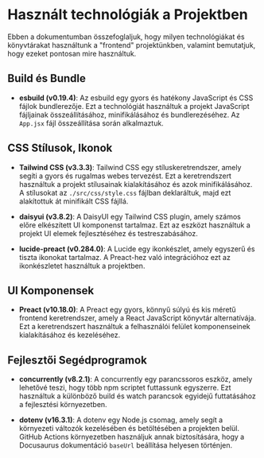 # Használt technológiák a Projektben

Ebben a dokumentumban összefoglaljuk, hogy milyen technológiákat és könyvtárakat használtunk a "frontend" projektünkben, valamint bemutatjuk, hogy ezeket pontosan mire használtuk.

## Build és Bundle

- **esbuild (v0.19.4)**: Az esbuild egy gyors és hatékony JavaScript és CSS fájlok bundlerezője. Ezt a technológiát használtuk a projekt JavaScript fájljainak összeállításához, minifikálásához és bundlerezéséhez. Az `App.jsx` fájl összeállítása során alkalmaztuk.

## CSS Stílusok, Ikonok

- **Tailwind CSS (v3.3.3)**: Tailwind CSS egy stíluskeretrendszer, amely segíti a gyors és rugalmas webes tervezést. Ezt a keretrendszert használtuk a projekt stílusainak kialakításához és azok minifikálásához. A stílusokat az `./src/css/style.css` fájlban deklaráltuk, majd ezt alakítottuk át minifikált CSS fájllá.

- **daisyui (v3.8.2)**: A DaisyUI egy Tailwind CSS plugin, amely számos előre elkészített UI komponenst tartalmaz. Ezt az eszközt használtuk a projekt UI elemek fejlesztéséhez és testreszabásához.

- **lucide-preact (v0.284.0)**: A Lucide egy ikonkészlet, amely egyszerű és tiszta ikonokat tartalmaz. A Preact-hez való integrációhoz ezt az ikonkészletet használtuk a projektben.

## UI Komponensek

- **Preact (v10.18.0)**: A Preact egy gyors, könnyű súlyú és kis méretű frontend keretrendszer, amely a React JavaScript könyvtár alternatívája. Ezt a keretrendszert használtuk a felhasználói felület komponenseinek kialakításához és kezeléséhez.

## Fejlesztői Segédprogramok

- **concurrently (v8.2.1)**: A concurrently egy parancssoros eszköz, amely lehetővé teszi, hogy több npm scriptet futtassunk egyszerre. Ezt használtuk a különböző build és watch parancsok egyidejű futtatásához a fejlesztési környezetben.

- **dotenv (v16.3.1)**: A dotenv egy Node.js csomag, amely segít a környezeti változók kezelésében és betöltésében a projekten belül. GitHub Actions környezetben használjuk annak biztosítására, hogy a Docusaurus dokumentáció `baseUrl` beállítása helyesen történjen.